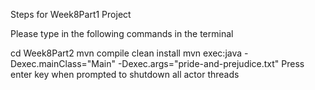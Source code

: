 Steps for Week8Part1 Project

Please type in the following commands in the terminal

cd Week8Part2
mvn compile clean install
mvn exec:java -Dexec.mainClass="Main" -Dexec.args="pride-and-prejudice.txt"
Press enter key when prompted to shutdown all actor threads